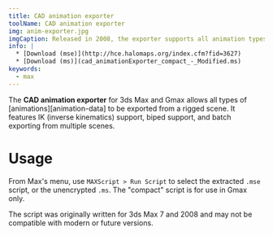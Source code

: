 ```yaml
---
title: CAD animation exporter
toolName: CAD animation exporter
img: anim-exporter.jpg
imgCaption: Released in 2008, the exporter supports all animation types.
info: |
  * [Download (mse)](http://hce.halomaps.org/index.cfm?fid=3627)
  * [Download (ms)](cad_animationExporter_compact_-_Modified.ms)
keywords:
  - max
---
```

The **CAD animation exporter** for 3ds Max and Gmax allows all types of [animations][animation-data] to be exported from a rigged scene. It features IK (inverse kinematics) support, biped support, and batch exporting from multiple scenes.

# Usage
From Max's menu, use `MAXScript > Run Script` to select the extracted `.mse` script, or the unencrypted `.ms`. The "compact" script is for use in Gmax only.

The script was originally written for 3ds Max 7 and 2008 and may not be compatible with modern or future versions.
